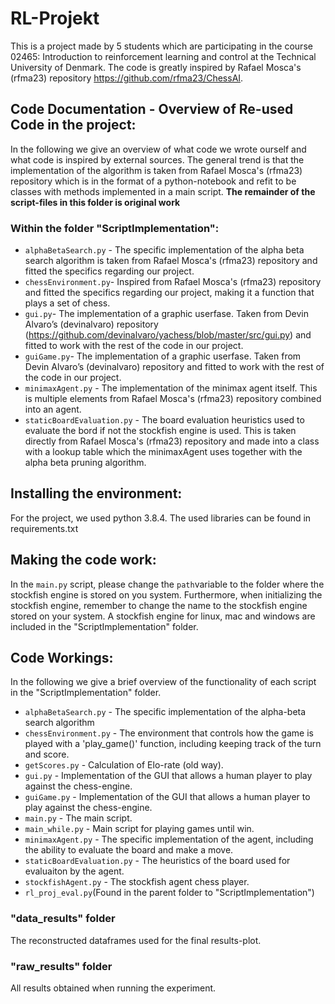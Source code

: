 # RL-Projekt
This is a project made by 5 students which are participating in the course 02465: Introduction to reinforcement learning and control at the Technical University of Denmark. The code is greatly inspired by Rafael Mosca's (rfma23) repository https://github.com/rfma23/ChessAI.

## Code Documentation - Overview of Re-used Code in the project:
In the following we give an overview of what code we wrote ourself and what code is inspired by external sources. The general trend is that the implementation of the algorithm is taken from Rafael Mosca's (rfma23) repository which is in the format of a python-notebook and refit to be classes with methods implemented in a main script. **The remainder of the script-files in this folder is original work**

### Within the folder "ScriptImplementation":
- ```alphaBetaSearch.py``` - The specific implementation of the alpha beta search algorithm is taken from Rafael Mosca's (rfma23) repository and fitted the specifics regarding our project.
- ```chessEnvironment.py```-  Inspired from Rafael Mosca's (rfma23) repository and fitted the specifics regarding our project, making it a function that plays a set of chess.
- ```gui.py```- The implementation of a graphic userfase. Taken from Devin Alvaro’s (devinalvaro) repository (https://github.com/devinalvaro/yachess/blob/master/src/gui.py) and fitted to work with the rest of the code in our project.
- ```guiGame.py```- The implementation of a graphic userfase. Taken from Devin Alvaro’s (devinalvaro) repository and fitted to work with the rest of the code in our project.
- ```minimaxAgent.py``` - The implementation of the minimax agent itself. This is multiple elements from Rafael Mosca's (rfma23) repository combined into an agent.
- ```staticBoardEvaluation.py``` - The board evaluation heuristics used to evaluate the bord if not the stockfish engine is used. This is taken directly from  Rafael Mosca's (rfma23) repository and made into a class with a lookup table which the minimaxAgent uses together with the alpha beta pruning algorithm.

## Installing the environment:
For the project, we used python 3.8.4. The used libraries can be found in requirements.txt

## Making the code work:
In the ```main.py``` script, please change the ```path```variable to the folder where the stockfish engine is stored on you system. Furthermore, when initializing the stockfish engine, remember to change the name to the stockfish engine stored on your system. A stockfish engine for linux, mac and windows are included in the "ScriptImplementation" folder.

## Code Workings:
In the following we give a brief overview of the functionality of each script in the "ScriptImplementation" folder.
- `alphaBetaSearch.py` - The specific implementation of the alpha-beta search algorithm
- `chessEnvironment.py` - The environment that controls how the game is played with a 'play_game()' function, including keeping track of the turn and score.
- `getScores.py` - Calculation of Elo-rate (old way).
- `gui.py` - Implementation of the GUI that allows a human player to play against the chess-engine.
- `guiGame.py` - Implementation of the GUI that allows a human player to play against the chess-engine.
- `main.py` - The main script.
- `main_while.py` - Main script for playing games until win.
- `minimaxAgent.py` - The specific implementation of the agent, including the ability to evaluate the board and make a move.
- `staticBoardEvaluation.py` - The heuristics of the board used for evaluaiton by the agent.
- `stockfishAgent.py` - The stockfish agent chess player.
- `rl_proj_eval.py`(Found in the parent folder to "ScriptImplementation")

### "data_results" folder
The reconstructed dataframes used for the final results-plot.
### "raw_results" folder
All results obtained when running the experiment.
